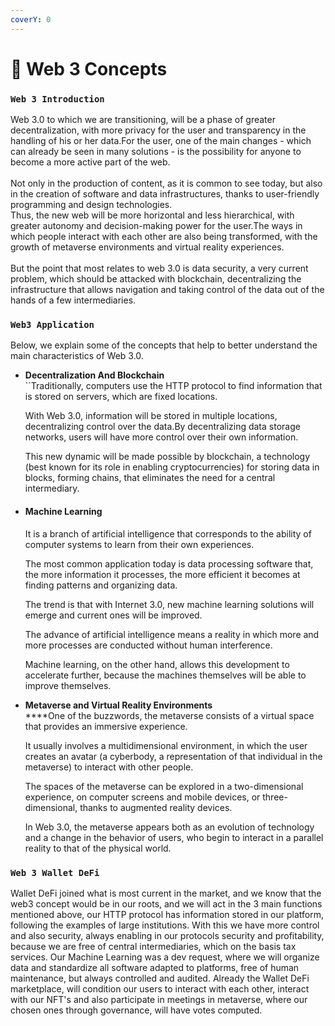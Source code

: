 ```yaml
---
coverY: 0
---
```


# 📌 Web 3 Concepts

### `Web 3 Introduction`

Web 3.0 to which we are transitioning, will be a phase of greater decentralization, with more privacy for the user and transparency in the handling of his or her data.For the user, one of the main changes - which can already be seen in many solutions - is the possibility for anyone to become a more active part of the web.\
\
Not only in the production of content, as it is common to see today, but also in the creation of software and data infrastructures, thanks to user-friendly programming and design technologies.\
Thus, the new web will be more horizontal and less hierarchical, with greater autonomy and decision-making power for the user.The ways in which people interact with each other are also being transformed, with the growth of metaverse environments and virtual reality experiences.\
\
But the point that most relates to web 3.0 is data security, a very current problem, which should be attacked with blockchain, decentralizing the infrastructure that allows navigation and taking control of the data out of the hands of a few intermediaries.

### `Web3 Application`

Below, we explain some of the concepts that help to better understand the main characteristics of Web 3.0.

*   **Decentralization And Blockchain**\
    ``Traditionally, computers use the HTTP protocol to find information that is stored on servers, which are fixed locations.

    With Web 3.0, information will be stored in multiple locations, decentralizing control over the data.By decentralizing data storage networks, users will have more control over their own information.

    This new dynamic will be made possible by blockchain, a technology (best known for its role in enabling cryptocurrencies) for storing data in blocks, forming chains, that eliminates the need for a central intermediary.
*   #### Machine Learning

    It is a branch of artificial intelligence that corresponds to the ability of computer systems to learn from their own experiences.

    The most common application today is data processing software that, the more information it processes, the more efficient it becomes at finding patterns and organizing data.

    The trend is that with Internet 3.0, new machine learning solutions will emerge and current ones will be improved.

    The advance of artificial intelligence means a reality in which more and more processes are conducted without human interference.

    Machine learning, on the other hand, allows this development to accelerate further, because the machines themselves will be able to improve themselves.
*   **Metaverse and Virtual Reality Environments**\
    ****One of the buzzwords, the metaverse consists of a virtual space that provides an immersive experience.

    It usually involves a multidimensional environment, in which the user creates an avatar (a cyberbody, a representation of that individual in the metaverse) to interact with other people.

    The spaces of the metaverse can be explored in a two-dimensional experience, on computer screens and mobile devices, or three-dimensional, thanks to augmented reality devices.

    In Web 3.0, the metaverse appears both as an evolution of technology and a change in the behavior of users, who begin to interact in a parallel reality to that of the physical world.

### `Web 3 Wallet DeFi`

Wallet DeFi joined what is most current in the market, and we know that the web3 concept would be in our roots, and we will act in the 3 main functions mentioned above, our HTTP protocol has information stored in our platform, following the examples of large institutions. With this we have more control and also security, always enabling in our protocols security and profitability, because we are free of central intermediaries, which on the basis tax services. Our Machine Learning was a dev request, where we will organize data and standardize all software adapted to platforms, free of human maintenance, but always controlled and audited. Already the Wallet DeFi marketplace, will condition our users to interact with each other, interact with our NFT's and also participate in meetings in metaverse, where our chosen ones through governance, will have votes computed.
